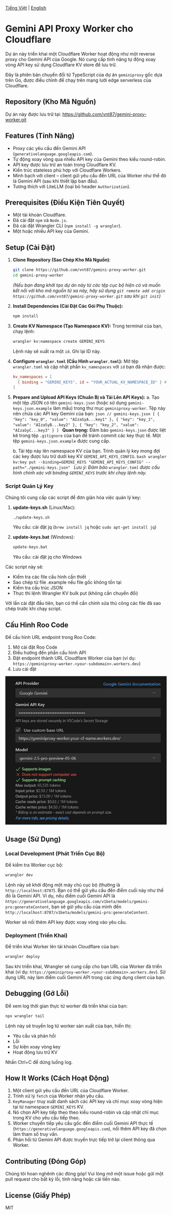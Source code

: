 [Tiếng Việt](README.md) | [English](README.en.md)

# Gemini API Proxy Worker cho Cloudflare

Dự án này triển khai một Cloudflare Worker hoạt động như một reverse proxy cho Gemini API của Google. Nó cung cấp tính năng tự động xoay vòng API key sử dụng Cloudflare KV store để lưu trữ.

Đây là phiên bản chuyển đổi từ TypeScript của dự án `geminiproxy` gốc dựa trên Go, được điều chỉnh để chạy trên mạng lưới edge serverless của Cloudflare.

## Repository (Kho Mã Nguồn)

Dự án này được lưu trữ tại: https://github.com/vnt87/gemini-proxy-worker.git

## Features (Tính Năng)

-   Proxy các yêu cầu đến Gemini API (`generativelanguage.googleapis.com`).
-   Tự động xoay vòng qua nhiều API key của Gemini theo kiểu round-robin.
-   API key được lưu trữ an toàn trong Cloudflare KV.
-   Kiến trúc stateless phù hợp với Cloudflare Workers.
-   Minh bạch với client – client gửi yêu cầu đến URL của Worker như thể đó là Gemini API (sau khi thiết lập ban đầu).
-   Tương thích với LiteLLM (loại bỏ header `Authorization`).

## Prerequisites (Điều Kiện Tiên Quyết)

-   Một tài khoản Cloudflare.
-   Đã cài đặt `npm` và `Node.js`.
-   Đã cài đặt Wrangler CLI (`npm install -g wrangler`).
-   Một hoặc nhiều API key của Gemini.

## Setup (Cài Đặt)

1.  **Clone Repository (Sao Chép Kho Mã Nguồn)**:
    ```bash
    git clone https://github.com/vnt87/gemini-proxy-worker.git
    cd gemini-proxy-worker
    ```
    *(Nếu bạn đang khởi tạo dự án này từ các tệp cục bộ hiện có và muốn kết nối với kho mã nguồn từ xa này, hãy sử dụng `git remote add origin https://github.com/vnt87/gemini-proxy-worker.git` sau khi `git init`)*

2.  **Install Dependencies (Cài Đặt Các Gói Phụ Thuộc):**
    ```bash
    npm install
    ```

3.  **Create KV Namespace (Tạo Namespace KV):**
    Trong terminal của bạn, chạy lệnh:
    ```bash
    wrangler kv:namespace create GEMINI_KEYS
    ```
    Lệnh này sẽ xuất ra một `id`. Ghi lại ID này.

4.  **Configure `wrangler.toml` (Cấu Hình `wrangler.toml`):**
    Mở tệp `wrangler.toml` và cập nhật phần `kv_namespaces` với `id` bạn đã nhận được:
    ```toml
    kv_namespaces = [
      { binding = "GEMINI_KEYS", id = "YOUR_ACTUAL_KV_NAMESPACE_ID" } # Thay YOUR_ACTUAL_KV_NAMESPACE_ID bằng ID thực tế của bạn
    ]
    ```

5.  **Prepare and Upload API Keys (Chuẩn Bị và Tải Lên API Keys):**
    a.  Tạo một tệp JSON có tên `gemini-keys.json` (hoặc sử dụng `gemini-keys.json.example` làm mẫu) trong thư mục `geminiproxy-worker`. Tệp này nên chứa các API key Gemini của bạn:
        ```json
        // gemini-keys.json
        [
          {
            "key": "key_0",
            "value": "AIzaSyA...key1"
          },
          {
            "key": "key_1",
            "value": "AIzaSyB...key2"
          },
          {
            "key": "key_2",
            "value": "AIzaSyC...key3"
          }
        ]
        ```
        **Quan trọng:** Đảm bảo `gemini-keys.json` được liệt kê trong tệp `.gitignore` của bạn để tránh commit các key thực tế. Một tệp `gemini-keys.json.example` được cung cấp.

    b.  Tải tệp này lên namespace KV của bạn. Trình quản lý key mong đợi các key được lưu trữ dưới key KV `GEMINI_API_KEYS_CONFIG`.
        ```bash
        wrangler kv:key put --binding=GEMINI_KEYS "GEMINI_API_KEYS_CONFIG" --path="./gemini-keys.json"
        ```
        *Lưu ý: Đảm bảo `wrangler.toml` được cấu hình chính xác với binding `GEMINI_KEYS` trước khi chạy lệnh này.*

### Script Quản Lý Key

Chúng tôi cung cấp các script để đơn giản hóa việc quản lý key:

1. **update-keys.sh** (Linux/Mac):
   ```bash
   ./update-keys.sh
   ```
   Yêu cầu: cài đặt jq (`brew install jq` hoặc `sudo apt-get install jq`)

2. **update-keys.bat** (Windows):
   ```cmd
   update-keys.bat
   ```
   Yêu cầu: cài đặt jq cho Windows

Các script này sẽ:
- Kiểm tra các file cấu hình cần thiết
- Sao chép từ file .example nếu file gốc không tồn tại
- Kiểm tra cấu trúc JSON
- Thực thi lệnh Wrangler KV bulk put (không cần chuyển đổi)

Với lần cài đặt đầu tiên, bạn có thể cần chỉnh sửa thủ công các file đã sao chép trước khi chạy script.

## Cấu Hình Roo Code

Để cấu hình URL endpoint trong Roo Code:
1. Mở cài đặt Roo Code
2. Điều hướng đến phần cấu hình API
3. Đặt endpoint thành URL Cloudflare Worker của bạn (ví dụ: `https://geminiproxy-worker.<your-subdomain>.workers.dev`)
4. Lưu cài đặt

![Cài đặt Roo Code](screenshots/roo-settings.jpg)

## Usage (Sử Dụng)

### Local Development (Phát Triển Cục Bộ)

Để kiểm tra Worker cục bộ:
```bash
wrangler dev
```
Lệnh này sẽ khởi động một máy chủ cục bộ (thường là `http://localhost:8787`). Bạn có thể gửi yêu cầu đến điểm cuối này như thể đó là Gemini API. Ví dụ, nếu điểm cuối Gemini API là `https://generativelanguage.googleapis.com/v1beta/models/gemini-pro:generateContent`, bạn sẽ gửi yêu cầu của mình đến `http://localhost:8787/v1beta/models/gemini-pro:generateContent`.

Worker sẽ nối thêm API key được xoay vòng vào yêu cầu.

### Deployment (Triển Khai)

Để triển khai Worker lên tài khoản Cloudflare của bạn:
```bash
wrangler deploy
```
Sau khi triển khai, Wrangler sẽ cung cấp cho bạn URL của Worker đã triển khai (ví dụ: `https://geminiproxy-worker.<your-subdomain>.workers.dev`). Sử dụng URL này làm điểm cuối Gemini API trong các ứng dụng client của bạn.

## Debugging (Gỡ Lỗi)

Để xem log thời gian thực từ worker đã triển khai của bạn:
```bash
npx wrangler tail
```
Lệnh này sẽ truyền log từ worker sản xuất của bạn, hiển thị:
- Yêu cầu và phản hồi
- Lỗi
- Sự kiện xoay vòng key
- Hoạt động lưu trữ KV

Nhấn Ctrl+C để dừng luồng log.

## How It Works (Cách Hoạt Động)

1.  Một client gửi yêu cầu đến URL của Cloudflare Worker.
2.  Trình xử lý `fetch` của Worker nhận yêu cầu.
3.  `KeyManager` truy xuất danh sách các API key và chỉ mục xoay vòng hiện tại từ namespace `GEMINI_KEYS` KV.
4.  Nó chọn API key tiếp theo theo kiểu round-robin và cập nhật chỉ mục trong KV cho yêu cầu tiếp theo.
5.  Worker chuyển tiếp yêu cầu gốc đến điểm cuối Gemini API thực tế (`https://generativelanguage.googleapis.com`), nối thêm API key đã chọn làm tham số truy vấn.
6.  Phản hồi từ Gemini API được truyền trực tiếp trở lại client thông qua Worker.

## Contributing (Đóng Góp)

Chúng tôi hoan nghênh các đóng góp! Vui lòng mở một issue hoặc gửi một pull request cho bất kỳ lỗi, tính năng hoặc cải tiến nào.

## License (Giấy Phép)

MIT
